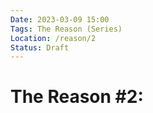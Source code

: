 ```yaml
---
Date: 2023-03-09 15:00
Tags: The Reason (Series)
Location: /reason/2
Status: Draft
---
```


# The Reason #2: